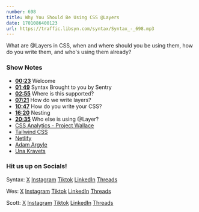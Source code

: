 ```yaml
---
number: 698
title: Why You Should Be Using CSS @Layers
date: 1701086400123
url: https://traffic.libsyn.com/syntax/Syntax_-_698.mp3
---
```


What are @Layers in CSS, when and where should you be using them, how do you write them, and who's using them already?

### Show Notes

* **[00:23](#t=00:23)** Welcome
* **[01:49](#t=01:49)** Syntax Brought to you by Sentry
* **[02:55](#t=02:55)** Where is this supported?
* **[07:21](#t=07:21)** How do we write layers?
* **[10:47](#t=10:47)** How do you write your CSS?
* **[16:20](#t=16:20)** Nesting
* **[20:35](#t=20:35)** Who else is using @Layer?
* [CSS Analytics - Project Wallace](https://www.projectwallace.com/)
* [Tailwind CSS](https://tailwindcss.com/)
* [Netlify](https://www.netlify.com/)
* [Adam Argyle](https://nerdy.dev/)
* [Una Kravets](https://una.im/)


### Hit us up on Socials!

Syntax: [X](https://twitter.com/syntaxfm) [Instagram](https://www.instagram.com/syntax_fm/) [Tiktok](https://www.tiktok.com/@syntaxfm) [LinkedIn](https://www.linkedin.com/company/96077407/admin/feed/posts/) [Threads](https://www.threads.net/@syntax_fm)

Wes: [X](https://twitter.com/wesbos) [Instagram](https://www.instagram.com/wesbos/) [Tiktok](https://www.tiktok.com/@wesbos) [LinkedIn](https://www.linkedin.com/in/wesbos/) [Threads](https://www.threads.net/@wesbos)

Scott: [X](https://twitter.com/stolinski) [Instagram](https://www.instagram.com/stolinski/) [Tiktok](https://www.tiktok.com/@stolinski) [LinkedIn](https://www.linkedin.com/in/stolinski/) [Threads](https://www.threads.net/@stolinski)